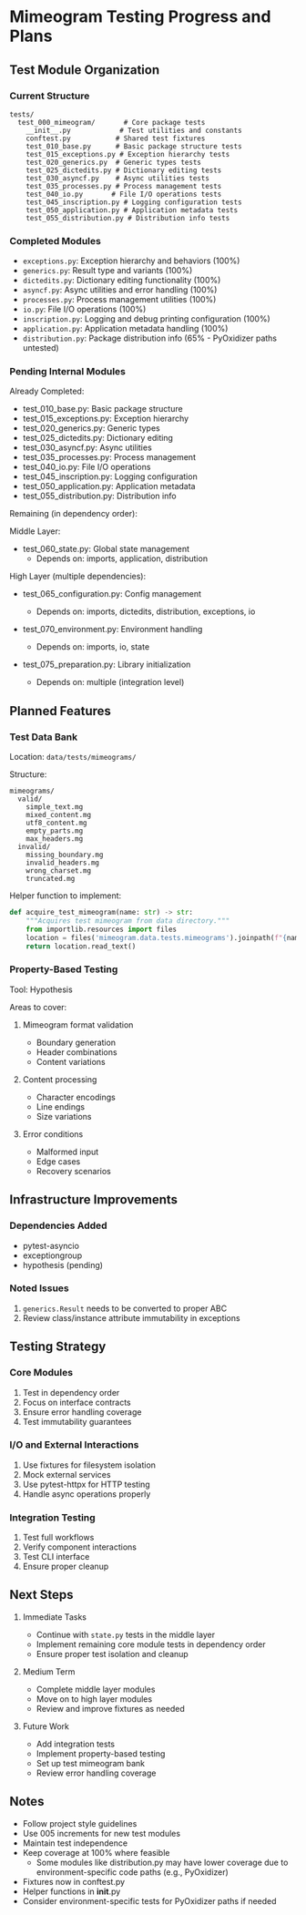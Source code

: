 # Mimeogram Testing Progress and Plans

## Test Module Organization

### Current Structure
```
tests/
  test_000_mimeogram/       # Core package tests
    __init__.py            # Test utilities and constants
    conftest.py           # Shared test fixtures
    test_010_base.py      # Basic package structure tests
    test_015_exceptions.py # Exception hierarchy tests
    test_020_generics.py  # Generic types tests
    test_025_dictedits.py # Dictionary editing tests
    test_030_asyncf.py    # Async utilities tests
    test_035_processes.py # Process management tests
    test_040_io.py       # File I/O operations tests
    test_045_inscription.py # Logging configuration tests
    test_050_application.py # Application metadata tests
    test_055_distribution.py # Distribution info tests
```

### Completed Modules
- `exceptions.py`: Exception hierarchy and behaviors (100%)
- `generics.py`: Result type and variants (100%)
- `dictedits.py`: Dictionary editing functionality (100%)
- `asyncf.py`: Async utilities and error handling (100%)
- `processes.py`: Process management utilities (100%)
- `io.py`: File I/O operations (100%)
- `inscription.py`: Logging and debug printing configuration (100%)
- `application.py`: Application metadata handling (100%)
- `distribution.py`: Package distribution info (65% - PyOxidizer paths untested)

### Pending Internal Modules

Already Completed:
- test_010_base.py: Basic package structure
- test_015_exceptions.py: Exception hierarchy
- test_020_generics.py: Generic types
- test_025_dictedits.py: Dictionary editing
- test_030_asyncf.py: Async utilities
- test_035_processes.py: Process management
- test_040_io.py: File I/O operations
- test_045_inscription.py: Logging configuration
- test_050_application.py: Application metadata
- test_055_distribution.py: Distribution info

Remaining (in dependency order):

Middle Layer:
- test_060_state.py: Global state management
  - Depends on: imports, application, distribution

High Layer (multiple dependencies):
- test_065_configuration.py: Config management
  - Depends on: imports, dictedits, distribution, exceptions, io

- test_070_environment.py: Environment handling
  - Depends on: imports, io, state

- test_075_preparation.py: Library initialization
  - Depends on: multiple (integration level)

## Planned Features

### Test Data Bank
Location: `data/tests/mimeograms/`

Structure:
```
mimeograms/
  valid/
    simple_text.mg
    mixed_content.mg
    utf8_content.mg
    empty_parts.mg
    max_headers.mg
  invalid/
    missing_boundary.mg
    invalid_headers.mg
    wrong_charset.mg
    truncated.mg
```

Helper function to implement:
```python
def acquire_test_mimeogram(name: str) -> str:
    """Acquires test mimeogram from data directory."""
    from importlib.resources import files
    location = files('mimeogram.data.tests.mimeograms').joinpath(f"{name}.mg")
    return location.read_text()
```

### Property-Based Testing
Tool: Hypothesis

Areas to cover:
1. Mimeogram format validation
   - Boundary generation
   - Header combinations
   - Content variations

2. Content processing
   - Character encodings
   - Line endings
   - Size variations

3. Error conditions
   - Malformed input
   - Edge cases
   - Recovery scenarios

## Infrastructure Improvements

### Dependencies Added
- pytest-asyncio
- exceptiongroup
- hypothesis (pending)

### Noted Issues
1. `generics.Result` needs to be converted to proper ABC
2. Review class/instance attribute immutability in exceptions

## Testing Strategy

### Core Modules
1. Test in dependency order
2. Focus on interface contracts
3. Ensure error handling coverage
4. Test immutability guarantees

### I/O and External Interactions
1. Use fixtures for filesystem isolation
2. Mock external services
3. Use pytest-httpx for HTTP testing
4. Handle async operations properly

### Integration Testing
1. Test full workflows
2. Verify component interactions
3. Test CLI interface
4. Ensure proper cleanup

## Next Steps

1. Immediate Tasks
   - Continue with `state.py` tests in the middle layer
   - Implement remaining core module tests in dependency order
   - Ensure proper test isolation and cleanup

2. Medium Term
   - Complete middle layer modules
   - Move on to high layer modules
   - Review and improve fixtures as needed

3. Future Work
   - Add integration tests
   - Implement property-based testing
   - Set up test mimeogram bank
   - Review error handling coverage

## Notes
- Follow project style guidelines
- Use 005 increments for new test modules
- Maintain test independence
- Keep coverage at 100% where feasible
  - Some modules like distribution.py may have lower coverage due to environment-specific code paths (e.g., PyOxidizer)
- Fixtures now in conftest.py
- Helper functions in __init__.py
- Consider environment-specific tests for PyOxidizer paths if needed
